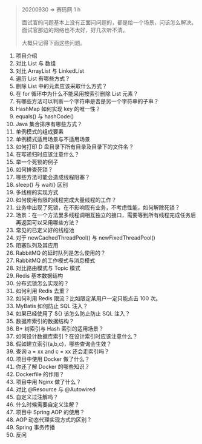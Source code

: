 > 20200930 => 赛码网 1 h
>
> 面试官的问题基本上没有正面问问题的，都是给一个场景，问该怎么解决。面试官那边的网络也不太好，好几次听不清。
>
> 大概只记得下面这些问题。

1. 项目介绍
2. 对比 List 与 数组
3. 对比 ArrayList 与 LinkedList
4. 遍历 List 有哪些方式？
5. 删除 List 中的元素应该采取什么方式？
6. 在 for 循环中为什么不能采用按索引删除 List 元素？
7. 有哪些方法可以判断一个字符串是否是另一个字符串的子串？
8. HashMap 如何实现 key 的唯一性？
9. equals() 与 hashCode()
10. Java 集合排序有哪些方式？
11. 单例模式的组成要素
12. 单例模式适用场景与不适用场景
13. 如何打印 D 盘目录下所有目录及目录下的文件名？
14. 在写递归时应该注意什么？
15. 举一个死锁的例子
16. 如何排查死锁？
17. 哪些方法可能会造成线程阻塞？
18. sleep() 与 wait() 区别
19. 多线程的实现方式
20. 如何使用有限的线程完成大量线程的工作？
21. 业务中出现了死锁，在不影响现有业务，不考虑性能，如何解除死锁？
22. 场景：在一个方法里多线程调相互独立的接口，需要等到所有线程完成任务后再返回可以采用哪些方法？
23. 常见的已定义好的线程池
24. 对于 newCachedThreadPool() 与 newFixedThreadPool()
25. 阻塞队列及其应用
26. RabbitMQ 的延时队列是怎么使用的？
27. RabbitMQ 的工作模式与消息模式
28. 对比路由模式与 Topic 模式
29. Redis 基本数据结构
30. 分布式锁怎么实现的？
31. 如何利用 Redis 去重？
32. 如何利用 Redis 限流？比如限定某用户一定只能点击 100 次。
33. MyBatis 如何防止 SQL 注入？
34. 如果已经使用了 ${} 该怎么防止防止 SQL 注入？
35. 数据库索引的数据结构？
36. B+ 树索引与 Hash 索引的适用场景？
37. 如何设计数据库索引？在设计索引时应该注意什么？
38. 假如建立索引(a,b,c)，哪些查询会生效？
39. 查询 a = xx and c = xx 还会走索引吗？
40. 项目中使用 Docker 做了什么？
41. 你还了解 Docker 的哪些知识？
42. Dockerfile 的作用？
43. 项目中用 Nginx 做了什么？
44. 对比 @Resource 与 @Autowired
45. 自定义过注解吗？
46. 什么时候需要自定义注解？
47. 项目中 Spring AOP 的使用？
48. AOP 动态代理实现方式的区别？
49. Spring 事务传播
50. 反问
